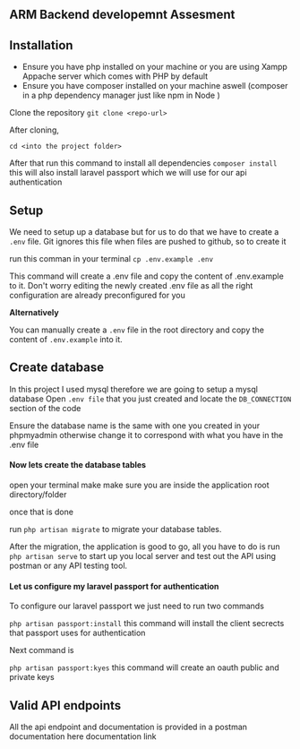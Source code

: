 
## ARM Backend developemnt Assesment


## Installation

- Ensure you have php installed on your machine or you are using Xampp Appache server which comes with PHP by default
- Ensure you have composer installed on your machine aswell (composer in a php dependency manager just like npm in Node )

Clone the repository `git clone <repo-url>`

After cloning, 
    
    cd <into the project folder>
    
After that 
    run this command to install all dependencies `composer install` 
    this will also install laravel passport which we will use for our api authentication
    
## Setup 
We need to setup up a database but for us to do that we have to create a `.env` file.
Git ignores this file when files are pushed to github, so to create it 

run this comman in your terminal `cp .env.example .env`

This command will create a .env file and copy the content of .env.example to it.
Don't worry editing the newly created .env file as all the right configuration are already preconfigured for you

**Alternatively**

You can manually create a `.env` file in the root directory and copy the content of `.env.example` into it.

## Create database
In this project I  used mysql therefore we are going to setup a mysql database 
Open `.env file` that you just created and locate the `DB_CONNECTION` section of the code

Ensure the database name is the same with one you created in your phpmyadmin otherwise change it to correspond with what you have in the .env file
    
#### Now lets create the database tables
open your terminal make make sure you are inside the application root directory/folder

once that is done 

run `php artisan migrate` to migrate your database tables.

After the migration, the application is good to go, all you have to do is run `php artisan serve` to start up you local server and test out the API using postman or any API testing tool.

#### Let us configure my laravel passport for authentication

To configure our laravel passport we just need to run two commands

`php artisan passport:install` this command will install the client secrects that passport uses for authentication

Next command is 

`php artisan passport:kyes` this command will create an oauth public and private keys


## Valid API endpoints

All the api endpoint and documentation is provided in a postman documentation here 
documentation link 
